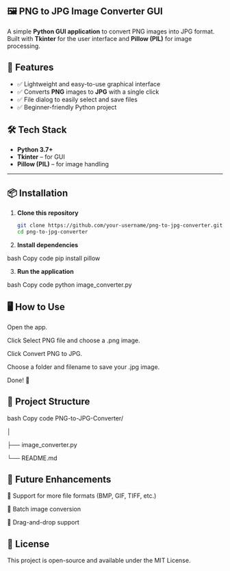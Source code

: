 ## 🖼️ PNG to JPG Image Converter GUI

A simple **Python GUI application** to convert PNG images into JPG format.  
Built with **Tkinter** for the user interface and **Pillow (PIL)** for image processing.



## 🚀 Features

- ✅ Lightweight and easy-to-use graphical interface  
- ✅ Converts **PNG** images to **JPG** with a single click  
- ✅ File dialog to easily select and save files  
- ✅ Beginner-friendly Python project  



## 🛠️ Tech Stack

- **Python 3.7+**  
- **Tkinter** – for GUI  
- **Pillow (PIL)** – for image handling  

---

## 📦 Installation

1. **Clone this repository**  
   ```bash
   git clone https://github.com/your-username/png-to-jpg-converter.git
   cd png-to-jpg-converter

2. **Install dependencies**

bash
Copy code
pip install pillow

3. **Run the application**

bash
Copy code
python image_converter.py



## 🖥️ How to Use

Open the app.

Click Select PNG file and choose a .png image.

Click Convert PNG to JPG.

Choose a folder and filename to save your .jpg image.

Done! 🎉



## 📁 Project Structure

bash
Copy code
PNG-to-JPG-Converter/

│

├── image_converter.py    

└── README.md             



## 🧩 Future Enhancements

🔹 Support for more file formats (BMP, GIF, TIFF, etc.)

🔹 Batch image conversion

🔹 Drag-and-drop support



## 📜 License

This project is open-source and available under the MIT License.

